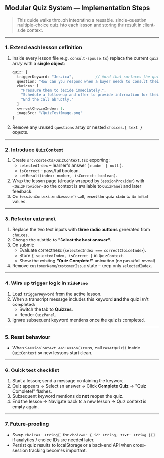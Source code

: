 ## Modular Quiz System — Implementation Steps

> This guide walks through integrating a reusable, single-question multiple-choice quiz into each lesson and storing the result in client-side context.

---

### 1. Extend each lesson definition

1. Inside every lesson file (e.g. `consult-spouse.ts`) replace the current `quiz` array with a **single object**:
   ```ts
   quiz: {
     triggerKeyword: "Jessica",          // Word that surfaces the quiz
     question: "How can you respond when a buyer needs to consult their spouse?",
     choices: [
       "Pressure them to decide immediately.",
       "Schedule a follow-up and offer to provide information for their spouse.",
       "End the call abruptly."
     ],
     correctChoiceIndex: 1,
     imageSrc: "/QuizTestImage.png"
   }
   ```
2. Remove any unused `questions` array or nested `choices.{ text }` objects.

---

### 2. Introduce `QuizContext`

1. Create `src/contexts/QuizContext.tsx` exporting:
   * `selectedIndex` – learner's answer ( `number | null` ).
   * `isCorrect` – pass/fail boolean.
   * `setResult(index: number, isCorrect: boolean)`.
2. Wrap the lesson page (already wrapped by `SessionProvider`) with `<QuizProvider>` so the context is available to `QuizPanel` and later feedback.
3. On `SessionContext.endLesson()` call, reset the quiz state to its initial values.

---

### 3. Refactor `QuizPanel`

1. Replace the two text inputs with **three radio buttons** generated from `choices`.
2. Change the subtitle to **"Select the best answer"**.
3. On submit:
   * Evaluate correctness (`selectedIndex === correctChoiceIndex`).
   * Store `{ selectedIndex, isCorrect }` in `QuizContext`.
   * Show the existing **"Quiz Complete!"** animation (no pass/fail reveal).
4. Remove `customerName`/`customerIssue` state – keep only `selectedIndex`.

---

### 4. Wire up trigger logic in `SidePane`

1. Load `triggerKeyword` from the active lesson.
2. When a transcript message includes this keyword **and** the quiz isn't completed:
   * Switch the tab to **Quizzes**.
   * Render `QuizPanel`.
3. Ignore subsequent keyword mentions once the quiz is completed.

---

### 5. Reset behaviour

* When `SessionContext.endLesson()` runs, call `resetQuiz()` inside `QuizContext` so new lessons start clean.

---

### 6. Quick test checklist

1. Start a lesson; send a message containing the keyword.
2. Quiz appears → Select an answer → Click **Complete Quiz** → "Quiz Complete!" flashes.
3. Subsequent keyword mentions do **not** reopen the quiz.
4. End the lesson → Navigate back to a new lesson → Quiz context is empty again.

---

### 7. Future-proofing

* Swap `choices: string[]` for `choices: { id: string; text: string }[]` if analytics / choice IDs are needed later.
* Persist quiz results to localStorage or a back-end API when cross-session tracking becomes important. 